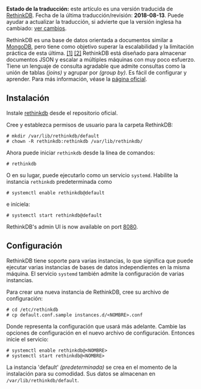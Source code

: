 **Estado de la traducción:** este artículo es una versión traducida de [RethinkDB](/index.php/RethinkDB "RethinkDB"). Fecha de la última traducción/revisión: **2018-08-13**. Puede ayudar a actualizar la traducción, si advierte que la versión inglesa ha cambiado: [ver cambios](https://wiki.archlinux.org/index.php?title=RethinkDB&diff=0&oldid=533304).

RethinkDB es una base de datos orientada a documentos similar a [MongoDB](/index.php/MongoDB "MongoDB"), pero tiene como objetivo superar la escalabilidad y la limitación práctica de esta última. [[1]](http://www.rethinkdb.com/docs/comparisons/mongodb/) [[2]](http://www.rethinkdb.com/blog/mongodb-biased-comparison/) RethinkDB está diseñado para almacenar documentos JSON y escalar a múltiples máquinas con muy poco esfuerzo. Tiene un lenguaje de consulta agradable que admite consultas como la unión de tablas *(joins)* y agrupar por *(group by)*. Es fácil de configurar y aprender. Para más información, véase la [página oficial](https://www.rethinkdb.com/).

## Instalación

Instale [rethinkdb](https://www.archlinux.org/packages/?name=rethinkdb) desde el repositorio oficial.

Cree y establezca permisos de usuario para la carpeta RethinkDB:

```
# mkdir /var/lib/rethinkdb/default
# chown -R rethinkdb:rethinkdb /var/lib/rethinkdb/

```

Ahora puede iniciar `rethinkdb` desde la línea de comandos:

```
# rethinkdb

```

O en su lugar, puede ejecutarlo como un servicio `systemd`. Habilite la instancia `rethinkdb` predeterminada como

```
# systemctl enable rethinkdb@default

```

e iníciela:

```
# systemctl start rethinkdb@default

```

RethinkDB's admin UI is now available on port [8080](http://localhost:8080).

## Configuración

RethinkDB tiene soporte para varias instancias, lo que significa que puede ejecutar varias instancias de bases de datos independientes en la misma máquina. El servicio `systemd` también admite la configuración de varias instancias.

Para crear una nueva instancia de RethinkDB, cree su archivo de configuración:

```
# cd /etc/rethinkdb
# cp default.conf.sample instances.d/<NOMBRE>.conf

```

Donde <NOMBRE> representa la configuración que usará más adelante. Cambie las opciones de configuración en el nuevo archivo de configuración. Entonces inicie el servicio:

```
# systemctl enable rethinkdb@<NOMBRE>
# systemctl start rethinkdb@<NOMBRE>

```

La instancia 'default' *(predeterminada)* se crea en el momento de la instalación para su comodidad. Sus datos se almacenan en `/var/lib/rethinkdb/default`.